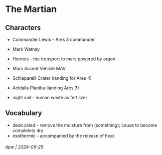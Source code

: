 # The Martian

## Characters

* Commander Lewis - Ares 3 commander
* Mark Watney

* Hermes - the transport to mars powered by argon
* Mars Ascent Vehicle MAV
* Schiaparelli Crater (landing for Ares 4)
* Acidalia Planitia (landing Ares 3)
* night soil - human waste as fertilizer

## Vocabulary

* desiccated - remove the moisture from (something); cause to become completely dry
* exothermic -  accompanied by the release of heat

###### dpw | 2024-06-25

